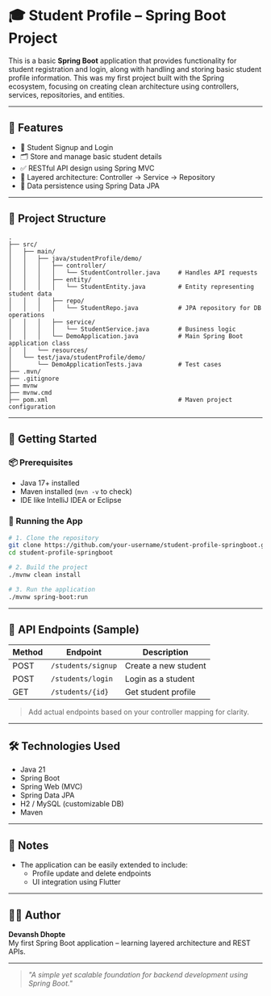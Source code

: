 # 🎓 Student Profile – Spring Boot Project

This is a basic **Spring Boot** application that provides functionality for student registration and login, along with handling and storing basic student profile information. This was my first project built with the Spring ecosystem, focusing on creating clean architecture using controllers, services, repositories, and entities.

---

## 🧱 Features

- 🔐 Student Signup and Login
- 🗂️ Store and manage basic student details
- ✅ RESTful API design using Spring MVC
- 🧠 Layered architecture: Controller → Service → Repository
- 💾 Data persistence using Spring Data JPA

---

## 📁 Project Structure

```
.
├── src/
│   ├── main/
│   │   ├── java/studentProfile/demo/
│   │   │   ├── controller/
│   │   │   │   └── StudentController.java     # Handles API requests
│   │   │   ├── entity/
│   │   │   │   └── StudentEntity.java         # Entity representing student data
│   │   │   ├── repo/
│   │   │   │   └── StudentRepo.java           # JPA repository for DB operations
│   │   │   ├── service/
│   │   │   │   └── StudentService.java        # Business logic
│   │   │   └── DemoApplication.java           # Main Spring Boot application class
│   │   └── resources/
│   └── test/java/studentProfile/demo/
│       └── DemoApplicationTests.java          # Test cases
├── .mvn/
├── .gitignore
├── mvnw
├── mvnw.cmd
├── pom.xml                                    # Maven project configuration
```

---

## 🚀 Getting Started

### 📦 Prerequisites

- Java 17+ installed
- Maven installed (`mvn -v` to check)
- IDE like IntelliJ IDEA or Eclipse

### 🔧 Running the App

```bash
# 1. Clone the repository
git clone https://github.com/your-username/student-profile-springboot.git
cd student-profile-springboot

# 2. Build the project
./mvnw clean install

# 3. Run the application
./mvnw spring-boot:run
```

---

## 🔗 API Endpoints (Sample)

| Method | Endpoint          | Description            |
|--------|-------------------|------------------------|
| POST   | `/students/signup` | Create a new student   |
| POST   | `/students/login`  | Login as a student     |
| GET    | `/students/{id}`   | Get student profile    |

> Add actual endpoints based on your controller mapping for clarity.

---

## 🛠️ Technologies Used

- Java 21
- Spring Boot
- Spring Web (MVC)
- Spring Data JPA
- H2 / MySQL (customizable DB)
- Maven

---

## 📌 Notes

- The application can be easily extended to include:
  - Profile update and delete endpoints
  - UI integration using Flutter

---

## 👨‍💻 Author

**Devansh Dhopte**  
My first Spring Boot application – learning layered architecture and REST APIs.

---

> _"A simple yet scalable foundation for backend development using Spring Boot."_
